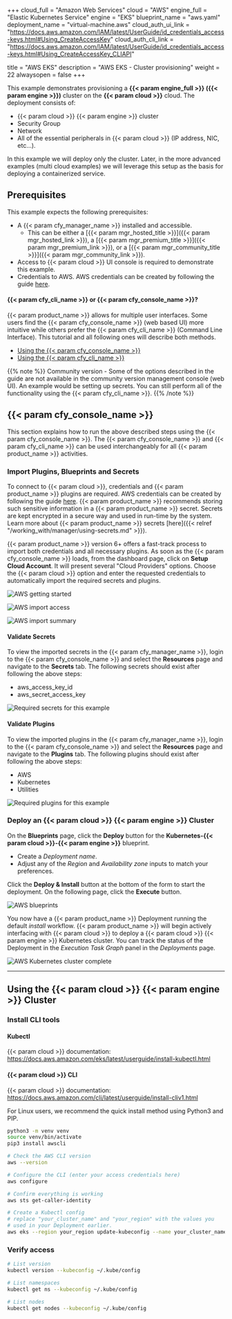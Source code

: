 +++
cloud_full = "Amazon Web Services"
cloud = "AWS"
engine_full = "Elastic Kubernetes Service"
engine = "EKS"
blueprint_name = "aws.yaml"
deployment_name = "virtual-machine.aws"
cloud_auth_ui_link = "https://docs.aws.amazon.com/IAM/latest/UserGuide/id_credentials_access-keys.html#Using_CreateAccessKey"
cloud_auth_cli_link = "https://docs.aws.amazon.com/IAM/latest/UserGuide/id_credentials_access-keys.html#Using_CreateAccessKey_CLIAPI"

title = "AWS EKS"
description = "AWS EKS - Cluster provisioning"
weight = 22
alwaysopen = false
+++

This example demonstrates provisioning a **{{< param engine_full >}} ({{< param engine >}})** cluster on the **{{< param cloud >}}** cloud. The deployment consists of:

 * {{< param cloud >}} {{< param engine >}} cluster
 * Security Group
 * Network
 * All of the essential peripherals in {{< param cloud >}} (IP address, NIC, etc...).

In this example we will deploy only the cluster.
Later, in the more advanced examples (multi cloud examples)
we will leverage this setup as the basis for deploying a containerized service.

## Prerequisites
This example expects the following prerequisites:

* A {{< param cfy_manager_name >}} installed and accessible.
  * This can be either a [{{< param mgr_hosted_title >}}]({{< param mgr_hosted_link >}}), a [{{< param mgr_premium_title >}}]({{< param mgr_premium_link >}}), or a [{{< param mgr_community_title >}}]({{< param mgr_community_link >}}).
* Access to {{< param cloud >}} UI console is required to demonstrate this example.
* Credentials to AWS. AWS credentials can be created by following the guide [here](https://docs.aws.amazon.com/IAM/latest/UserGuide/id_credentials_access-keys.html#Using_CreateAccessKey).


#### {{< param cfy_cli_name >}} or {{< param cfy_console_name >}}?

{{< param product_name >}} allows for multiple user interfaces. Some users find the {{< param cfy_console_name >}} (web based UI) more intuitive while others prefer the {{< param cfy_cli_name >}} (Command Line Interface). This tutorial and all following ones will describe both methods.

* [Using the {{< param cfy_console_name >}}](#cloudify-management-console)
* [Using the {{< param cfy_cli_name >}}](#cloudify-cli)

{{% note %}}
Community version - Some of the options described in the guide are not available in the community version management console (web UI). An example would be setting up secrets. You can still perform all of the functionality using the {{< param cfy_cli_name >}}.
{{% /note %}}

## {{< param cfy_console_name >}}

This section explains how to run the above described steps using the {{< param cfy_console_name >}}.
The {{< param cfy_console_name >}} and {{< param cfy_cli_name >}} can be used interchangeably for all {{< param product_name >}} activities.



### Import Plugins, Blueprints and Secrets

To connect to {{< param cloud >}}, credentials and {{< param product_name >}} plugins are required. AWS credentials can be created by following the guide [here](https://docs.aws.amazon.com/IAM/latest/UserGuide/id_credentials_access-keys.html#Using_CreateAccessKey).
{{< param product_name >}} recommends storing such sensitive information in a {{< param product_name >}} secret.
Secrets are kept encrypted in a secure way and used in run-time by the system.
Learn more about {{< param product_name >}} secrets [here]({{< relref "/working_with/manager/using-secrets.md" >}}).

{{< param product_name >}} version 6+ offers a fast-track process to import both credentials and all necessary plugins. As soon as the {{< param cfy_console_name >}} loads, from the dashboard page, click on **Setup Cloud Account**. It will present several "Cloud Providers" options. Choose the {{< param cloud >}} option and enter the requested credentials to automatically import the required secrets and plugins.

![AWS getting started]( /images/trial_getting_started/k8s/create_cluster/aws_setup_cloud.png )

![AWS import access]( /images/trial_getting_started/k8s/create_cluster/aws_secrets.png )

![AWS import summary]( /images/trial_getting_started/k8s/create_cluster/aws_summary.png )

#### Validate Secrets

To view the imported secrets in the {{< param cfy_manager_name >}}, login to the {{< param cfy_console_name >}} and select the **Resources** page and navigate to the **Secrets** tab. The following secrets should exist after following the above steps:

* aws_access_key_id
* aws_secret_access_key

![Required secrets for this example]( /images/trial_getting_started/k8s/create_cluster/aws_secret_store.png )

#### Validate Plugins

To view the imported plugins in the {{< param cfy_manager_name >}}, login to the {{< param cfy_console_name >}} and select the **Resources** page and navigate to the **Plugins** tab. The following plugins should exist after following the above steps:

* AWS
* Kubernetes
* Utilities

![Required plugins for this example]( /images/trial_getting_started/k8s/create_cluster/aws_plugins.png )


### Deploy an {{< param cloud >}} {{< param engine >}} Cluster

On the **Blueprints** page, click the **Deploy** button for the **Kubernetes-{{< param cloud >}}-{{< param engine >}}** blueprint. 

* Create a *Deployment name*.
* Adjust any of the *Region* and *Availability zone* inputs to match your preferences.

Click the **Deploy & Install** button at the bottom of the form to start the deployment. On the following page, click the **Execute** button. 

![AWS blueprints]( /images/trial_getting_started/k8s/create_cluster/k8s-bp-examples-aws-deploy.jpg )

You now have a {{< param product_name >}} Deployment running the default *install* workflow. {{< param product_name >}} will begin actively interfacing with {{< param cloud >}} to deploy a {{< param cloud >}} {{< param engine >}} Kubernetes cluster. You can track the status of the Deployment in the *Execution Task Graph* panel in the *Deployments* page. 

![AWS Kubernetes cluster complete]( /images/trial_getting_started/k8s/create_cluster/aws_eks_deployment.png )

____

## Using the {{< param cloud >}} {{< param engine >}} Cluster

### Install CLI tools

#### Kubectl

{{< param cloud >}} documentation: https://docs.aws.amazon.com/eks/latest/userguide/install-kubectl.html

#### {{< param cloud >}} CLI

{{< param cloud >}} documentation: https://docs.aws.amazon.com/cli/latest/userguide/install-cliv1.html 

For Linux users, we recommend the quick install method using Python3 and PIP. 

```bash
python3 -m venv venv
source venv/bin/activate
pip3 install awscli

# Check the AWS CLI version
aws --version

# Configure the CLI (enter your access credentials here)
aws configure

# Confirm everything is working
aws sts get-caller-identity

# Create a Kubectl config
# replace "your_cluster_name" and "your_region" with the values you 
# used in your Deployment earlier. 
aws eks --region your_region update-kubeconfig --name your_cluster_name
```

### Verify access

```bash
# List version
kubectl version --kubeconfig ~/.kube/config

# List namespaces
kubectl get ns --kubeconfig ~/.kube/config

# List nodes
kubectl get nodes --kubeconfig ~/.kube/config
```
